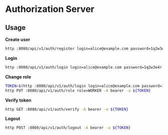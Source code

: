# Authorization Server

## Usage

**Create user**
```bash
http :8080/api/v1/auth/register login=alice@example.com password=1q2w3e4r role=ADMIN
```

**Login**
```bash
http :8080/api/v1/auth/login login=alice@example.com password=1q2w3e4r
```

**Change role**
```bash
TOKEN=$(http :8080/api/v1/auth/login login=alice@example.com password=1q2w3e4r | jq -r .token)
http PUT :8080/api/v1/auth/role role=WORKER -A bearer -a ${TOKEN}
```

**Verify token**
```bash
http GET :8080/api/v1/auth/verify -A bearer -a ${TOKEN}
```

**Logout**
```bash
http POST :8080/api/v1/auth/logout -A bearer -a ${TOKEN}
```